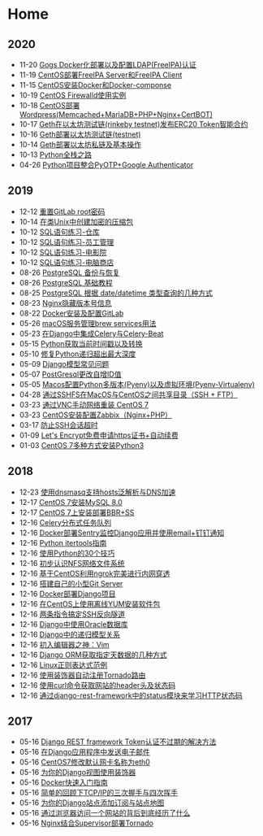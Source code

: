# Home

## 2020

- 11-20 [Gogs Docker化部署以及配置LDAP(FreeIPA)认证](//blog.ansheng.me/post/gogs-dockerized-deployment-and-configuration-of-ldap-freeipa-authentication)
- 11-19 [CentOS部署FreeIPA Server和FreeIPA Client](//blog.ansheng.me/post/centos-deploys-freeipa-server-and-freeipa-client)
- 11-15 [CentOS安装Docker和Docker-componse](//blog.ansheng.me/post/centos-install-docker-and-docker-compose)
- 10-19 [CentOS Firewalld使用实例](//blog.ansheng.me/post/centos-firewalld-use-case)
- 10-18 [CentOS部署Wordpress(Memcached+MariaDB+PHP+Nginx+CertBOT)](//blog.ansheng.me/post/centos-deploy-wordpress-memcached-mariadb-php-nginx-certbot)
- 10-17 [Geth在以太坊测试链(rinkeby testnet)发布ERC20 Token智能合约](//blog.ansheng.me/post/geth-releases-erc20-token-smart-contract-on-the-rinkeby-testnet)
- 10-16 [Geth部署以太坊测试链(testnet)](//blog.ansheng.me/post/geth-deploys-ethereum-test-chain-testnet)
- 10-14 [Geth部署以太坊私链及基本操作](//blog.ansheng.me/post/geth-deploys-ethereum-private-chain-and-basic-operations)
- 10-13 [Python全栈之路](//blog.ansheng.me/post/python-full-stack-way)
- 04-26 [Python项目整合PyOTP+Google Authenticator](//blog.ansheng.me/post/python-pyotp-google-authenticator)

## 2019

- 12-12 [重置GitLab root密码](//blog.ansheng.me/post/reset-gitlab-root-password)
- 10-14 [在类Unix中创建加密的压缩包](//blog.ansheng.me/post/create-an-encrypted-tarball-in-Unix-like)
- 10-12 [SQL语句练习-仓库](//blog.ansheng.me/post/warehouse-sql-exercises)
- 10-12 [SQL语句练习-员工管理](//blog.ansheng.me/post/employee-management-sql-exercises)
- 10-12 [SQL语句练习-电影院](//blog.ansheng.me/post/movie-theatres-sql-exercises)
- 10-12 [SQL语句练习-电脑商店](//blog.ansheng.me/post/computer-store-sql-exercises)
- 08-26 [PostgreSQL 备份与恢复](//blog.ansheng.me/post/postgresql-backup-and-restore)
- 08-26 [PostgreSQL 基础教程](//blog.ansheng.me/post/postgresql-basic-tutorial)
- 08-25 [PostgreSQL 根据 date/datetime 类型查询的几种方式](//blog.ansheng.me/post/postgresql-queries-based-on-date-datetime-type)
- 08-23 [Nginx隐藏版本号信息](//blog.ansheng.me/post/nginx-hidden-version-number-info)
- 08-22 [Docker安装及配置GitLab](//blog.ansheng.me/post/docker-installs-and-configures-gitlab)
- 05-26 [macOS服务管理brew services用法](//blog.ansheng.me/post/macos-service-management-brew-services-usage) 
- 05-23 [在Django中集成Celery与Celery-Beat](//blog.ansheng.me/post/integrate-celery-and-celery-beat-in-django) 
- 05-15 [Python获取当前时间戳以及转换](//blog.ansheng.me/post/how-to-get-current-timestamp-and-conversion-in-python)
- 05-10 [修复Python递归超出最大深度](//blog.ansheng.me/post/fix-error-maximum-recursion-depth-reached)
- 05-09 [Django模型常见问题](//blog.ansheng.me/post/django-model-qa)
- 05-07 [PostGresql更改自增ID值](//blog.ansheng.me/post/postgresql-change-sequence-start-value)
- 05-05 [Macos配置Python多版本(Pyenv)以及虚拟环境(Pyenv-Virtualenv)](//blog.ansheng.me/post/macos-configuration-pyenv-and-pyenv-virtualenv)
- 04-28 [通过SSHFS在MacOS与CentOS之间共享目录（SSH + FTP）](//blog.ansheng.me/post/share-directories-between-macos-and-centos-via-sshfs)
- 03-23 [通过VNC手动网络重装 CentOS 7](//blog.ansheng.me/post/reloading-centos-7-vnc-manual-network)
- 03-23 [CentOS安装配置Zabbix（Nginx+PHP）](//blog.ansheng.me/post/install-and-configure-zabbix-on-centos)
- 03-17 [防止SSH会话超时](//blog.ansheng.me/post/ssh-timeout)
- 01-09 [Let's Encrypt免费申请https证书+自动续费](//blog.ansheng.me/post/lets-encrypt-free-application-for-https-certificate-automatic-renewal)
- 01-03 [CentOS 7多种方式安装Python3](//blog.ansheng.me/post/centos-7-installs-python3-in-multiple-ways)

## 2018

- 12-23 [使用dnsmasq支持hosts泛解析与DNS加速](//blog.ansheng.me/post/dnsmasq-hosts-pan-parsing-and-dns-acceleration)
- 12-17 [CentOS 7安装MySQL 8.0](//blog.ansheng.me/post/centos-install-mysql-8)
- 12-17 [CentOS 7上安装部署BBR+SS](//blog.ansheng.me/post/centos-install-deploy-bbr-ss)
- 12-16 [Celery分布式任务队列](//blog.ansheng.me/post/celery)
- 12-16 [Docker部署Sentry监控Django应用并使用email+钉钉通知](//blog.ansheng.me/post/docker-sentry-django-email-dingtalk)
- 12-16 [Python itertools指南](//blog.ansheng.me/post/python-itertools-guide)
- 12-16 [使用Python的30个技巧](//blog.ansheng.me/post/python-30-tips)
- 12-16 [初步认识NFS网络文件系统](//blog.ansheng.me/post/nfs-network-file-system)
- 12-16 [基于CentOS利用ngrok完美进行内网穿透](//blog.ansheng.me/post/centos-ngrok-intranet-penetration)
- 12-16 [搭建自己的小型Git Server](//blog.ansheng.me/post/build-your-own-mini-git-server)
- 12-16 [Docker部署Django项目](//blog.ansheng.me/post/docker-deploy-django)
- 12-16 [在CentOS上使用离线YUM安装软件包](//blog.ansheng.me/post/use-the-offline-yum-installation-package-on-centos)
- 12-16 [两条指令搞定SSH反向隧道](//blog.ansheng.me/post/ssh-tunnel)
- 12-16 [Django中使用Oracle数据库](//blog.ansheng.me/post/django-using-oracle-database)
- 12-16 [Django中的递归模型关系](//blog.ansheng.me/post/recursive-model-relationships-in-django)
- 12-16 [初入编辑器之神：Vim](//blog.ansheng.me/post/the-god-of-the-beginning-of-the-editor)
- 12-16 [Django ORM获取指定天数据的几种方式](//blog.ansheng.me/post/django-orm-gets-several-ways-to-specify-day-data)
- 12-16 [Linux正则表达式范例](//blog.ansheng.me/post/examples-of-linux-regular-expressions)
- 12-16 [使用装饰器自动注册Tornado路由](//blog.ansheng.me/post/automatically-register-tornado-routes-with-decorators)
- 12-16 [使用curl命令获取网站的header头及状态码](//blog.ansheng.me/post/linux-curl-header-status-code)
- 12-16 [通过django-rest-framework中的status模块来学习HTTP状态码](//blog.ansheng.me/post/django-rest-framework-status-module-learn-the-http-status-code)

## 2017

- 05-16 [Django REST framework Token认证不过期的解决方法](//blog.ansheng.me/post/django-rest-framework-token-expiring)
- 05-16 [在Django应用程序中发送电子邮件](//blog.ansheng.me/post/send-an-e-mail-message-in-the-django-application)
- 05-16 [CentOS7修改默认网卡名称为eth0](//blog.ansheng.me/post/centos7-modify-network-name-eth0)
- 05-16 [为你的Django视图使用装饰器](//blog.ansheng.me/post/use-the-decorator-for-your-django-view)
- 05-16 [Docker快速入门指南](//blog.ansheng.me/post/docker-quick-start-guide)
- 05-16 [简单的回顾下TCP/IP的三次握手与四次挥手](//blog.ansheng.me/post/tcp-ip-three-handshakes-and-four-waving)
- 05-16 [为你的Django站点添加订阅与站点地图](//blog.ansheng.me/post/add-subscriptions-and-sitemaps-for-your-django-site)
- 05-16 [通过浏览器访问一个网站的背后到底经历了什么](//blog.ansheng.me/post/through-the-browser-to-access-a-site-behind-what-has-gone-through)
- 05-16 [Nginx结合Supervisor部署Tornado](//blog.ansheng.me/post/nginx-deployed-tornado-with-supervisor)
